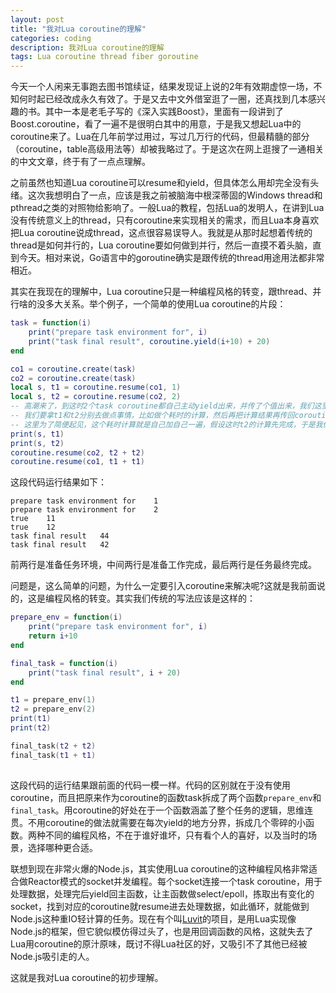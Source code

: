 ```yaml
---
layout: post
title: "我对Lua coroutine的理解"
categories: coding
description: 我对Lua coroutine的理解
tags: Lua coroutine thread fiber goroutine
---
```

今天一个人闲来无事跑去图书馆续证，结果发现证上说的2年有效期虚惊一场，不知何时起已经改成永久有效了。于是又去中文外借室逛了一圈，还真找到几本感兴趣的书。其中一本是老毛子写的《深入实践Boost》，里面有一段讲到了Boost.coroutine，看了一遍不是很明白其中的用意，于是我又想起Lua中的coroutine来了。Lua在几年前学过用过，写过几万行的代码，但最精髓的部分（coroutine，table高级用法等）却被我略过了。于是这次在网上逛搜了一通相关的中文文章，终于有了一点点理解。

之前虽然也知道Lua coroutine可以resume和yield，但具体怎么用却完全没有头绪。这次我想明白了一点，应该是我之前被脑海中根深蒂固的Windows thread和pthread之类的对照物给影响了。一般Lua的教程，包括Lua的发明人，在讲到Lua没有传统意义上的thread，只有coroutine来实现相关的需求，而且Lua本身喜欢把Lua coroutine说成thread，这点很容易误导人。我就是从那时起想着传统的thread是如何并行的，Lua coroutine要如何做到并行，然后一直摸不着头脑，直到今天。相对来说，Go语言中的goroutine确实是跟传统的thread用途用法都非常相近。

其实在我现在的理解中，Lua coroutine只是一种编程风格的转变，跟thread、并行啥的没多大关系。举个例子，一个简单的使用Lua coroutine的片段：

```lua
task = function(i)
    print("prepare task environment for", i)
    print("task final result", coroutine.yield(i+10) + 20)
end

co1 = coroutine.create(task)
co2 = coroutine.create(task)
local s, t1 = coroutine.resume(co1, 1)
local s, t2 = coroutine.resume(co2, 2)
-- 高潮来了，到这时2个task coroutine都自己主动yield出来，并传了个值出来，我们这里保存到t1，t2
-- 我们要拿t1和t2分别去做点事情，比如做个耗时的计算，然后再把计算结果再传回coroutine里去
-- 这里为了简便起见，这个耗时计算就是自己加自己一遍，假设这时t2的计算先完成，于是我们先resume了co2
print(s, t1)
print(s, t2)
coroutine.resume(co2, t2 + t2)
coroutine.resume(co1, t1 + t1)
```

这段代码运行结果如下：

```
prepare task environment for	1
prepare task environment for	2
true	11
true	12
task final result	44
task final result	42
```

前两行是准备任务环境，中间两行是准备工作完成，最后两行是任务最终完成。

问题是，这么简单的问题，为什么一定要引入coroutine来解决呢?这就是我前面说的，这是编程风格的转变。其实我们传统的写法应该是这样的：

```lua
prepare_env = function(i)
    print("prepare task environment for", i)
    return i+10
end

final_task = function(i)
    print("task final result", i + 20)
end

t1 = prepare_env(1)
t2 = prepare_env(2)
print(t1)
print(t2)

final_task(t2 + t2)
final_task(t1 + t1)
	
```

这段代码的运行结果跟前面的代码一模一样。代码的区别就在于没有使用coroutine，而且把原来作为coroutine的函数task拆成了两个函数`prepare_env`和`final_task`。用coroutine的好处在于一个函数涵盖了整个任务的逻辑，思维连贯。不用coroutine的做法就需要在每次yield的地方分界，拆成几个零碎的小函数。两种不同的编程风格，不在于谁好谁坏，只有看个人的喜好，以及当时的场景，选择哪种更合适。

联想到现在非常火爆的Node.js，其实使用Lua coroutine的这种编程风格非常适合做Reactor模式的socket并发编程。每个socket连接一个task coroutine，用于处理数据，处理完后yield回主函数，让主函数做select/epoll，拣取出有变化的socket，找到对应的coroutine就resume进去处理数据，如此循环，就能做到Node.js这种重IO轻计算的任务。现在有个叫[Luvit](https://luvit.io/)的项目，是用Lua实现像Node.js的框架，但它貌似模仿得过头了，也是用回调函数的风格，这就失去了Lua用coroutine的原汁原味，既讨不得Lua社区的好，又吸引不了其他已经被Node.js吸引走的人。

这就是我对Lua coroutine的初步理解。